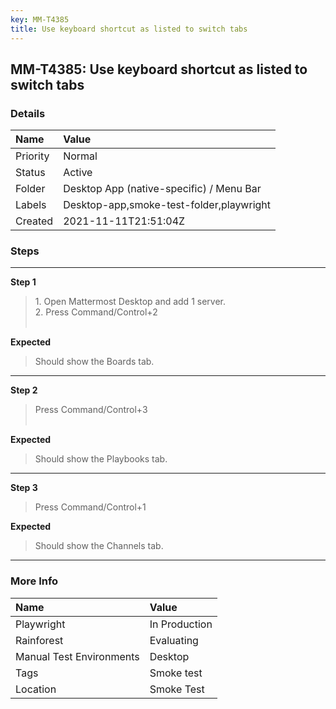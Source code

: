 ```yaml
---
key: MM-T4385
title: Use keyboard shortcut as listed to switch tabs
---
```


## MM-T4385: Use keyboard shortcut as listed to switch tabs

### Details

| Name     | Value                                    |
| :------- | :--------------------------------------- |
| Priority | Normal                                   |
| Status   | Active                                   |
| Folder   | Desktop App (native-specific) / Menu Bar |
| Labels   | Desktop-app,smoke-test-folder,playwright |
| Created  | 2021-11-11T21:51:04Z                     |

### Steps

<hr/>

**Step 1**

> <article>1. Open Mattermost Desktop and add 1 server.<br />2. Press Command/Control+2<br /><br /></article>

**Expected**

> <article>Should show the Boards tab.</article>

<hr/>

**Step 2**

> <article>Press Command/Control+3<br /><br /></article>

**Expected**

> <article>Should show the Playbooks tab.</article>

<hr/>

**Step 3**

> <article>Press Command/Control+1</article>

**Expected**

> <article>Should show the Channels tab.</article>

<hr/>

### More Info

| Name                     | Value         |
| :----------------------- | :------------ |
| Playwright               | In Production |
| Rainforest               | Evaluating    |
| Manual Test Environments | Desktop       |
| Tags                     | Smoke test    |
| Location                 | Smoke Test    |
